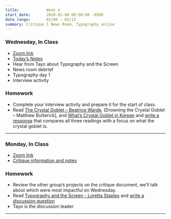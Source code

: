 ```yaml
---
title:            Week 4
start_date:       2020-02-08 00:00:00 -0500
date_range:       02/08 – 02/12
summary: Critique 1 News Room, Typography online
---
```


### Wednesday, In Class

- [Zoom link](https://zoom.us/j/7047994536?pwd=RThBZ0oyWHd5M2RZcmFNQUVwUFJHUT09)
- [Today&rsquo;s Notes](https://paper.dropbox.com/doc/Penn-Week-4b-Web-Typography-Intro--BE6UnsEXGVPTspJ5XKO_z1_aAQ-9fudnoLPT3jObeFj7ROmL)
- Hear from Tayo about Typography and the Screen
- News room debrief
- Typography day 1
- Interview activity


### Homework
- Complete your interview activity and prepare it for the start of class.
- Read [The Crystal Goblet – Beatrice Warde](http://ci17.nikasimovich.com/assets/readings/warde-beatrice_the-crystal-goblet.pdf), [Drowning the Crystal Goblet – Matthew Butterick], and [What&rsquo;s Crystal Goblet in Korean](https://designobserver.com/article.php?id=29138) and [write a response](https://paper.dropbox.com/doc/Penn-Art-of-Web-S21-Reading-Reflections--BE1iepuNRmHIW6r5ga21B_umAQ-S1JiF65jZGoyxtwx4EUPf) that compares all three readings with a focus on what the crystal goblet is.


---

### Monday, In Class

- [Zoom link](https://zoom.us/j/7047994536?pwd=RThBZ0oyWHd5M2RZcmFNQUVwUFJHUT09)
- [Critique information and notes](https://paper.dropbox.com/doc/Critique-1-News-Room--BEwmzj_BWC0yHN_jHRDVkFvVAQ-LQJGH572UJgLFdNHg960N)

### Homework

- Review the other group&rsquo;s projects on the critique document, we&rsquo;ll talk about which were most impactful on Wednesday.
- Read [Typography and the Screen - Loretta Staples](http://ci17.nikasimovich.com/assets/readings/staples-typography.pdf) and [write a discussion question](https://paper.dropbox.com/doc/Penn-Art-of-Web-S21-Reading-Reflections--BEyMUDgRMov5E8YiFKBnWrOPAQ-S1JiF65jZGoyxtwx4EUPf)
- Tayo is the discussion leader


---